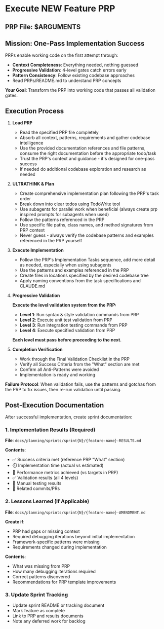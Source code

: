 # Execute NEW Feature PRP

## PRP File: $ARGUMENTS

## Mission: One-Pass Implementation Success

PRPs enable working code on the first attempt through:

- **Context Completeness**: Everything needed, nothing guessed
- **Progressive Validation**: 4-level gates catch errors early
- **Pattern Consistency**: Follow existing codebase approaches
- Read PRPs/README.md to understand PRP concepts

**Your Goal**: Transform the PRP into working code that passes all validation gates.

## Execution Process

1. **Load PRP**
   - Read the specified PRP file completely
   - Absorb all context, patterns, requirements and gather codebase intelligence
   - Use the provided documentation references and file patterns, consume the right documentation before the appropriate todo/task
   - Trust the PRP's context and guidance - it's designed for one-pass success
   - If needed do additional codebase exploration and research as needed

2. **ULTRATHINK & Plan**
   - Create comprehensive implementation plan following the PRP's task order
   - Break down into clear todos using TodoWrite tool
   - Use subagents for parallel work when beneficial (always create prp inspired prompts for subagents when used)
   - Follow the patterns referenced in the PRP
   - Use specific file paths, class names, and method signatures from PRP context
   - Never guess - always verify the codebase patterns and examples referenced in the PRP yourself

3. **Execute Implementation**
   - Follow the PRP's Implementation Tasks sequence, add more detail as needed, especially when using subagents
   - Use the patterns and examples referenced in the PRP
   - Create files in locations specified by the desired codebase tree
   - Apply naming conventions from the task specifications and CLAUDE.md

4. **Progressive Validation**

   **Execute the level validation system from the PRP:**
   - **Level 1**: Run syntax & style validation commands from PRP
   - **Level 2**: Execute unit test validation from PRP
   - **Level 3**: Run integration testing commands from PRP
   - **Level 4**: Execute specified validation from PRP

   **Each level must pass before proceeding to the next.**

5. **Completion Verification**
   - Work through the Final Validation Checklist in the PRP
   - Verify all Success Criteria from the "What" section are met
   - Confirm all Anti-Patterns were avoided
   - Implementation is ready and working

**Failure Protocol**: When validation fails, use the patterns and gotchas from the PRP to fix issues, then re-run validation until passing.

## Post-Execution Documentation

After successful implementation, create sprint documentation:

### 1. Implementation Results (Required)
**File**: `docs/planning/sprints/sprint{N}/{feature-name}-RESULTS.md`

**Contents**:
- ✅ Success criteria met (reference PRP "What" section)
- ⏱️ Implementation time (actual vs estimated)
- 🎯 Performance metrics achieved (vs targets in PRP)
- ✅ Validation results (all 4 levels)
- 📝 Manual testing results
- 🔗 Related commits/PRs

### 2. Lessons Learned (If Applicable)
**File**: `docs/planning/sprints/sprint{N}/{feature-name}-AMENDMENT.md`

**Create if**:
- PRP had gaps or missing context
- Required debugging iterations beyond initial implementation
- Framework-specific patterns were missing
- Requirements changed during implementation

**Contents**:
- What was missing from PRP
- How many debugging iterations required
- Correct patterns discovered
- Recommendations for PRP template improvements

### 3. Update Sprint Tracking
- Update sprint README or tracking document
- Mark feature as complete
- Link to PRP and results documents
- Note any deferred work for backlog